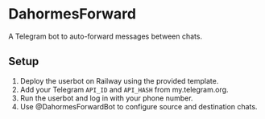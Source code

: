 # DahormesForward
A Telegram bot to auto-forward messages between chats.

## Setup
1. Deploy the userbot on Railway using the provided template.
2. Add your Telegram `API_ID` and `API_HASH` from my.telegram.org.
3. Run the userbot and log in with your phone number.
4. Use @DahormesForwardBot to configure source and destination chats.
